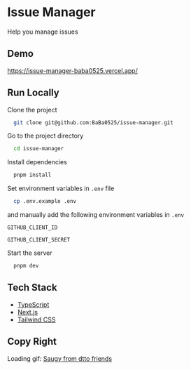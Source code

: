 # Issue Manager

Help you manage issues

## Demo

https://issue-manager-baba0525.vercel.app/

## Run Locally

Clone the project

```bash
  git clone git@github.com:BaBa0525/issue-manager.git
```

Go to the project directory

```bash
  cd issue-manager
```

Install dependencies

```bash
  pnpm install
```

Set environment variables in `.env` file

```bash
  cp .env.example .env
```

and manually add the following environment variables in `.env`

`GITHUB_CLIENT_ID`

`GITHUB_CLIENT_SECRET`

Start the server

```bash
  pnpm dev
```

## Tech Stack

- [TypeScript](https://www.typescriptlang.org/)
- [Next.js](https://nextjs.org/)
- [Tailwind CSS](https://tailwindcss.com/)

## Copy Right

Loading gif: [Saugy from dtto friends](https://www.instagram.com/p/CpciDK3ATBa/)
